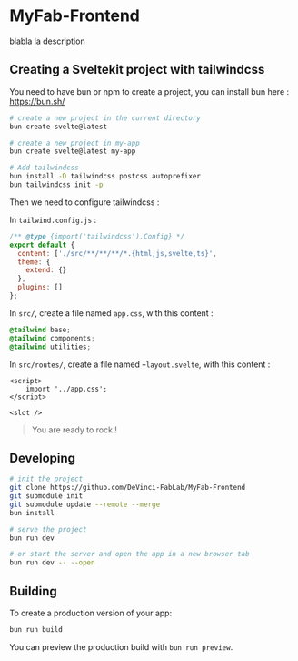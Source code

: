 # MyFab-Frontend

blabla la description

## Creating a Sveltekit project with tailwindcss

You need to have bun or npm to create a project, you can install bun here : https://bun.sh/

```bash
# create a new project in the current directory
bun create svelte@latest

# create a new project in my-app
bun create svelte@latest my-app

# Add tailwindcss 
bun install -D tailwindcss postcss autoprefixer
bun tailwindcss init -p
```

Then we need to configure tailwindcss : 

In `tailwind.config.js` : 
```js
/** @type {import('tailwindcss').Config} */
export default {
  content: ['./src/**/**/**/*.{html,js,svelte,ts}',
  theme: {
    extend: {}
  },
  plugins: []
};
```

In `src/`, create a file named `app.css`, with this content : 
```css
@tailwind base;
@tailwind components;
@tailwind utilities;
```

In `src/routes/`, create a file named `+layout.svelte`, with this content :
```svelte
<script>
	import '../app.css';
</script>

<slot />
```

> You are ready to rock !


## Developing

```bash
# init the project
git clone https://github.com/DeVinci-FabLab/MyFab-Frontend
git submodule init
git submodule update --remote --merge
bun install

# serve the project
bun run dev

# or start the server and open the app in a new browser tab
bun run dev -- --open
```

## Building

To create a production version of your app:

```bash
bun run build
```

You can preview the production build with `bun run preview`.
